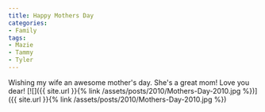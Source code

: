 ```yaml
---
title: Happy Mothers Day
categories:
- Family
tags:
- Mazie
- Tammy
- Tyler
---
```


Wishing my wife an awesome mother's day. She's a great mom! Love you dear!
[![]({{ site.url }}{% link /assets/posts/2010/Mothers-Day-2010.jpg %})]({{ site.url }}{% link /assets/posts/2010/Mothers-Day-2010.jpg %})
